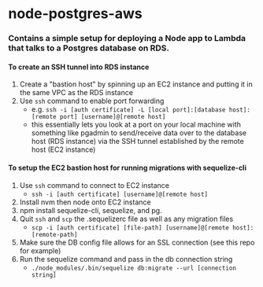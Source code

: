 # node-postgres-aws

### Contains a simple setup for deploying a Node app to Lambda that talks to a Postgres database on RDS.

#### To create an SSH tunnel into RDS instance

1. Create a "bastion host" by spinning up an EC2 instance and putting it in the same VPC as the RDS instance
2. Use `ssh` command to enable port forwarding
    * e.g. `ssh -i [auth certificate] -L [local port]:[database host]:[remote port] [username]@[remote host]`
    * this essentially lets you look at a port on your local machine with something like pgadmin to send/receive data over to the database host (RDS instance) via the SSH tunnel established by the remote host (EC2 instance)

#### To setup the EC2 bastion host for running migrations with sequelize-cli

1. Use `ssh` command to connect to EC2 instance
    * `ssh -i [auth certificate] [username]@[remote host]`
2. Install nvm then node onto EC2 instance
3. npm install sequelize-cli, sequelize, and pg.
4. Quit `ssh` and `scp` the .sequelizerc file as well as any migration files
    * `scp -i [auth certificate] [file-path] [username]@[remote host]:[remote-path]`
5. Make sure the DB config file allows for an SSL connection (see this repo for example)
6. Run the sequelize command and pass in the db connection string
    * `./node_modules/.bin/sequelize db:migrate --url [connection string]`